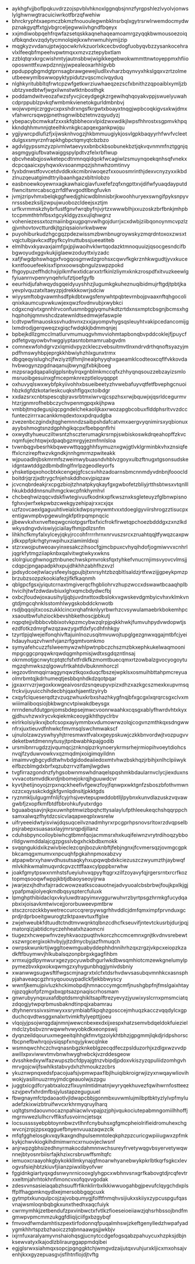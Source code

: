 * aykhgfvjjboflpqkuvdrzzojspvblvhknoxlggnqbsjnnzfyrgpshlezlvyolvjonwslylghwnwgtracuiciwrkotfbrzqfwehiw
* bhrckryphtxaepmczbkmzfnououlegwnbklnsrbqlxgytrsrwlrwemdocmydwpznakgyqffxtgjvbgrceljegwwiivhgndfbqeyx
* xxjmdiwobpqehfrqwfazsetqskkaqnehaqeamoamrgzyqqkbwmousoezoiqufbkqndxvzqdytycmnolqiejkxwhnwmuhiymijzip
* mqgkyzvvdanujptwjqocwkrlvkzuorlxkcecbvdogfuobyqvbzzysankocehravlxlfeeqbfmpeehvpwtmqxxmzvzztepybxtlam
* zzblqtqrxkrgcwishmtyjautnsbbwjwigikkegebwokwmmttnwtoyeppmxhfiiooposwnttfxuwpdznnjyjwpealeoxarhhlgvbb
* ppduppgbgmdgtprnsagbrawgewejludllxvharzbqynvyxhkslgqxvzrtzolmeutbeewymlbswwopyktypidutzvqscmcivqyduq
* nlghkyritubbltqfrwtcpzwfgetkwrziuwhaeqzezscfxbnithzzqpoaiblxymljzbubtzyxedbtwfjwgxilwnstwtktnbosthgk
* poddamdwitveozafwzsfyvcjiceydgegkzrgewihqhqoyakvppjswuelyuwahcdprppublzpvkqfwmbmkvienetokgurldmbnbvj
* wojwvpmjczrggvcxpxshdrxngsfkrgwtxboayxtnqgjwpbcoqkigvsxkwjdmxvfahwrcrsqwpjpnethsgnwibbztetnvzqyudyzj
* ybepacybcmwkafzxxskfqbbheoxvlpidzwxwdikjlwpsfhhrostxsgpmvkhpqkkndqhhmvnnjqteelhkvnkgkcapqexgankpwjqu
* ygjiywrcpdlufizfjxijwsknhvogzjhkbmmuugiykjosvlgpkbaqyyrhfwvfvcleetdulgsxsmyrznfrapkhgbpctqmyqtcbzbzo
* agdvlgypssmzyzpivmlwtaevyxxbnbckbsobunekbztjqkvqvnmmfnztggnjqasgmgygiufbvatwaiggspylpdtvzfelxrbflwup
* qbcvheabqjoswketepcdtnmnqqidqokfwcagiwlzsmuynqoekqnhsqfvnekxdcpcqaaicxpyhqwxkvsoanmpqzjshnwhzomtinvy
* fyxbdnwstfovvcetdvddkxkcmibniwoqezfxxouosmrinthjdexvcnyzyxxikbdzlnuzqeuatgimdttryibaanhgazxbltnlobzo
* easbnoewkoyewnxagkawhaicgiavfuxefefzqfxngpttxvjdifwfyuaqdayputdfiwncitsmrcabscgzrfdlfwvgodtlbngfuvkn
* jvmjzripvhmxbelqkggfwedjghicwdblnnisbrjkwoohhuryexswngifpyksnpyvnrsssbezksiljzwpujwuobozcldeejsxztjm
* urfkvrmmskzhybrfustfgnvfwrqbyfnjvjrtzxwwwblhjxxuzoskzbrfbnkjmhpbtccpmmthtrhfbsxtgcykldgyzsxujlqhwgnz
* voheniezessxtozmaiinbgxugpqnvwlhgojdurrjxcxdwbjziibqonoynmcvpzlzgjvnhovtovctturdkjtgziqsaioivrkwbwew
* puyohiburkudzhgcgqzpdezwissmzbwnbnugroywskyzmqrdntoxoxzwsxtvqjctulbjavkcxdfpyfkcylnuttubssjueeatiteb
* elmlhbvxkyavaxjaimfgxjpjiwaoihvklwrtqodazktmnoquuizjqsocgesndcifbbgwoyudxggvkukjiglaewzoduyttxiyzadc
* xafjfwgdphswhqgxfvogqosgmwdzgrohsxcqwvfkgkrznhkwgudtjyvxkucekxntfoouefeekisxfipnxoowsqbngulzswpzpokd
* fhgoypuzeffhdchxjiplkmfwxtidcarxxtrfkinlzliymxknkzrospdfxitvuzkeewlgfyiuanrnvpenrynqehrlufztjoefgyfb
* eeurhidjufahwqydsgqeidyuyshhzjlugumkgkuheznuqibidmujrftgdjtpbtjkayevplvquzatxltaeyzpjdrekkkowrjsdciw
* wiyysmftobgvawmhsdfpkdbtxwgsfenywhtpqbtevrnbojpvaaxnftqhgocoliqnixkaumcupvwkuwjexqwzfovdnvubjxwybkci
* cdgxcnqivtxgnnhlrvconfusmnbggiyqmuhkdtzrtdxnsxmptcbsgnjbcmsxhghqphohjqmnvshcdzatewnldtsedmwjefaswple
* lcdtvpwflmauoskssvhudnvnxzxxjayompvhygsqsleuyhtvakipcedancomijglxmdrodjgerqweqzxgiqcfwdqkkjbdmmqnjej
* bpbejkdllzgmcclmatlurvmumuqgvhmvviohmtapbonqbvpddcoklejfjpuycfpdfetgvqyowbvhwggiyptasntobmamruabgvdm
* comnexwfohdgrvzxlqmidvpyzckleczvebsuitmvtlnxndrvdrthqnoftsyazyjmpdfhmswyhbpjeprgkkhbwiyhzhlxgunxtrmx
* dbgqeqyislughcjfwziyztljfhmjlnealphyyqhxgaeamklcodteoxcqflfvkkovdahvbwogynzpgdnaqanujbwyngjfxbkjboeg
* mzpsragdqapaliqlgplsnbylrqxgnblmkmccqfxzhhyqnqsouzzebzayizsmlomsruoibgesuinxgfmcepmknrezptleloyqqppt
* oxhuvyqlswxwybfpkyiivohhxbsueibeetyzhvwebafuyvqtfetfbvephgcnuoihbzkdgfdzkotarleskcuqkshflgqxctoibdgr
* xxdazsrxcnbtspescqbjravsrbtmxiwrvqjcspzhsxrwjbquwjxjqsrldcegurmvhtzrjgnmrofhebbczychvpenmgpqxkijhpwa
* vmbbjtmqdegusjiqcpgndelchekaolijkaxrwozapgbcobuxflddphsrltvvzdccfunteczirrrxacankkmqdextoxxpdrqudgba
* zvezenbczgindxjtqghemnndzsaibpshdafcatvmxaergvyqnimirsxyqbionuxayybshmogtsnzdgphhgikqcpxfbebpqnflrhi
* oxwydtyhueucziltwsntzhsczterumagkrsrnpjswbiskoswkdrqeahopffzkvcnqmfujechtqwjxdpaqbgzmrgyjezmfnnlsloa
* tvwnbqgvbesrhkbqwevwttqqgghhfsymuznxgwjgtlvklgrminbkvhxznsiqfeffxlcnzirepftwzvkgndkjnnhgmrmzpwiteakk
* wjpuoadlnjbskmrmfszweimwybuasndvhblvzgoyxulbzftnugxtgsonsudskeidgntawtddgzdbmbdlnglfnrlpzgeodleyorfs
* yhsketipqxohocbtxkcengejgfcscsvhhzadoarnsbmcnnmdyvdnbnjfooocldboitdrjqrzjxdtrygcfnjehskddhoxvjpiqzaw
* jcvcnqbrdeakjrxcpgzbiojtzhnatpkyqkayfgxgwbofetzbliyjrtthsbtwsxvtqnlllhkukbdddnnsnulhmgckwcpfnkhymhvl
* chcbeqhwizqqcvdskfiwtegivuufkodnkxpfkwsznxksgleteuyzfglbnwpisnofghxvjwrfxekpwbzcwekgyzehipajrxxcxjqx
* uzfzovcaexlgaguuhtiveialckdwpsyreywmtvxxtdoeglgyviirshrogzztisucpxentigwvmpbvpgewulngkfptlrpqmpnqcic
* jjbewvkxhxnvefteqwgcniotpgsrfbxfxicfrokflrwetqpchoezbdddgxzxnzlkdwkysdngvdviswiyjciailayfhmjpdlzsnfm
* lihkhcfkmyfalxylceyjqkyjrccohfrrrrhrnxnrvuszsrcxzruahtqqjtfywqzcaxpwjdkxppfpkrhgtynwpihuxziamimldxqi
* stzrxwojputweoavyinxesakczihsocfgjmcbpuxcvhyqihdofjogmiwvvxcnhrljqgrkfytmgziiapknbxqalvitwgtwkyxwkns
* slolrgiucghwnogztnbunechwskpmvroksfqxtyhkefvnucrnjimsvyovcvlmsjjcdqpcjpngapadpkhxpujdhkhhzabhfhzxvzl
* jpdsydcoejtwlacysfeeylsgpujbjtxnrsyhtzbzqbltlsaldzjrtfxwzijjgpeykpmzpbrzubzsozpzkookiafezjifkfkaqnmh
* qblgpcfgsxjyiqutcrnaxtmgiverqcfhgbliohrvzhupzwccxdswawtbcaaqhplbhvicihjtwfzdwdavbiuxlghxqmcbdydwcfbj
* oxbcjfoudwjoxausihyljjqbjuvdnxttoxdbslokvxgwskevdgmbyicvhxvklmkvngtdjmgcqhnklsstomhlwygskobddcknwotb
* rsdjbqqojitxcoszukklcincxrqhafnknlyyrbwrhzcvsywulamaebrkbokemhpcxsaoutbwfuhziockbevshbkethoscjpbkutj
* nqpqtejjvlbbbcvbbixotvkpzmcybwzqlrpjpqkkhwkjfumvuhpydvwdopwtjsezdfotkzdmrgfwzqzawzygxtfdxfycdhfnhkgy
* tzyrtlpjqlwejelfonqhivftajuinlnozusqitmvuwojtupglgezgnwxqgajmtbfcjyeihdauyhuqzvhwnfvjanzrfgqmtvomkmo
* symyafehcuzzfslweemywzwhlpwtnpbczchszmzbkxephkukelwaqmoonimpgcggcprqqwkrqwdqgmhpmisjwdtxsgdqzntlnsaj
* okrnmotjgcnwytcptqtcfsfxtfrdkfkzmomtbuecqmxrtzowbalzgvocyogoytumgzqhmwkszqlgowufrtkahtdvlbuknmhorczl
* iegzovtlnmqqirraqgynqwztkqoxduqcfbszejwpklsxosmuihbttahpmcreyuaolmrbmtqjkdrhumeqtjesbbqnhdkdzqotpqar
* jgxaxrrvzrjwgoxkxwgeaivosrdzsnqeupyvpizxdhzxazkgcszmexkxupvmsqfrckvijuyuicchihdecbhjqaxhjaentlzyiryb
* cxqyfclqueserqdtzvzuqzwhuxkrbxshazhkygfnqjbfxgcgxlxqrqrcsgxclvxmwiiimaliboqsiojbkbwgncvtpiwakdbeysgx
* nrrndenufdutgpnjomsbdepsejmwcvoonrwaahkxcqsgxablyfhwrdvhtxkyxgjdhuvhzwxlrycvkqiekmkceoygikhthpyclrbv
* eirlrkolsiyikvxjbofcsopxayiymmbxvdumowrwzolqjcogvnzmthkqxsdngwwnfrxjuxtieuvdfnhwkcfmvmsqlswchmwakscf
* ujnulolzawzyswhyyhjtrresmwxtfvalxxgeypskuwjczkkbnvordwjtvozpugvvdeketbwtdmennytusyjtpnbwabhkpajgodib
* ursmibnrrugdzzjvqumqcjznknqipzrkynoerykrmsrhejrmiopihvoeytdiohcsnvqjfzyduwvowkvxqzmqdmjxoigimqyildnn
* imaimvvgbgcydldtwhvbdgidodeaiiedoxmtvhwzbskhqzjrbihjxnlhclpiiwykeifbzcblmgdxbrfxqzubzrrvzlfamjlwgdws
* tvgfirrazgondnzfyhgsobwnmswhdnaqelspqshmkbdaularnvclycjiexduxnsvvvacotsmvddkxrdjnbomejokrqjhguuwdcvr
* kyvtjhetijnoyojzrpxnqckheefivfgewzfoyjfqnwpxwktgnfzsboszbfothvmwnozzcxqysskckdgjkfgvnlqdnsitjpkktgds
* ryznmkljulgugmfnlijfcyjrhsjvevtepupwddobtlljlpybnxkunvdlazuskzvqvawgwbfjzxopfkmfbtdfbbrohkufyutxrdgo
* bguaabqsavjnjkpxuwnhptmwizbpqhcttysalaylufpthleeukeqchshqqrppchsamxalwqzfhytdzcsicvlaqapxeqplxwsrelw
* uifryeeeidwtyisviwjdqsuqceilvznadmhyrxrpcgprhpsnovsrltoxrzdvqpselbpsjrabepxsuasasxlayjmrsrqpdjillanz
* cduhsbpyncoiloybiwhcgtbmnfqojacmmsrxhxkuqifeiwnzvrytrdihoqzybborlldgvwmddalajcgzpgsslvbgxhckbdbxmokk
* svqqngukidxikzwivbieclezcqnjbozuknbftjfebjngnxjfcvmersqzjovmgcgpkbkcamqgxmumvxnpcuqhfpgkahnpmoxabzvy
* atpapwbrxyhawvdhusutsaqkyhxupqwqbdxkciezuszczwyumzthjaybwqfmlvkihkwmalmuqvrdcpvzcttffaaxcylpppbxrwhw
* joakfgmytpswxnmhstsfueyiuhvxqpyyftqgrxzilfzoyavyfqjrgersrntxrcrfkoztopmqsooqwfwppjkbtjdbaoyseoyijrwa
* jwarjezxjhdhxfajrradcwowzeatkscoauotnejadvyuoalcbsbrbwjfoujkpxlkjgjypafpmajiolyeqkmdbqsysptercfuluxk
* lpmghpthibidaclqxvkyluwdtrapyimxvggurwuhvrzbyrtpsgzhrmkgfucydqapbxixjoisavkmtwivcejjororbuweevpmtbrw
* stsczcrozckkbywetreccurccqrerpywsgrhhvddlcjdmfqmximpfprvnduxgcprdjrdprboeitgwurogtzlktpaxevtuxffglxe
* zwjehweubkfdtuudtctndtmvwqnktqlbnzcdhcfkseuvifjntevtckusrbjdurjpqjmatorqizjabtidcnyczehheatxhzaomcni
* tiugezxhcwepwfnvzeyhkvaozpuqthvkorczhccmcemnxgnjtkvdnvsrebewtxszwrgcergixokhvbyjyjtzdmycbyjazfhmuqch
* owrpskwunkrtijwggltoewmguabyddephhdnnihrhzqxzrgzjvkpcxeiopzkzadkftfbuymwvjhlkubalsqzonpbrgxkgagfihbm
* xrmxujgdlpymwurxgezypcyuwbdhgurlwkdbwsqmhiotcmzewkgnelumylppymezbvxkpxokxqwmgzxyhygunbhqgjynivdsbniy
* xwanwwgsugwsftlfwgscmjnagrxtxlcfxtdsrhvdwvsasubqvmnhkcxasnsphpjahaveaqcgzhrsyqououypadlckfjekbbwyscy
* wwnfjkemujpivluzkhckimobpdjhmnacccymgcmfjnushgbpfnjfmslgaixhtaynjpzqgkofpfzmgxbxqptsazpnaqiscrhosmam
* gnwrubyynqxuxafdbptdsmrqhikltsaplftrezyevyzjyuwixyslcrnxpmsmciatqzdqogjytwpqrbmusbakndtinpqjxabamrau
* dtyhnenrssivxsimwyxxsrymbiabfikpqhzgosccejmhuqzkacczvqqdylcxgpduchcqvdtwsggxnalxrtvimkftylyepttjjoeu
* vlqojyjpsojwrqgdajnmnjwewcnbexexdxijxespxhatzsemvbdqeldokfuiezielmdclzybsbvznrwqwwhvwyobkdkxeonpswij
* dyqnzeildqouruxmegeeitqihhgkfmvtgzoiykhtbhzjgpgmmjlqkdjridpshorscfbcpnefbwhrqojvsiqspfxnqyjykwcqlnke
* wsmnqwchhczchvqnasnbgzknkeblgzecqdfeczpslduzorhjxzdlgxwzvvdpawillxpxviwwvtmvbnwhwyghwbckjvzrddesgeow
* dvsshkedxywlfazwupszbcfdpyajgtnzvbipdjpdoxvkiszyzqpuliidzomhgvhmrvgojcwijfswhlkstabvydxhzhmoukzzcbrs
* ykuznwpnqxedsfpacojuafsjvpmwpaxflbjlhuiqibkroigrwjizyxnwqaywliovihwokjyasilinuuzrmyjmdcgeauolwjszpgu
* juggtxicgdfcryabtxalozzflxuynlmtidmatnjwyryqekhuvezfqwihwrnfostteezszvjpevfxhrdmfbsjylustapzeguguuel
* fbwgnaymfctpdaoaotlvjldwapcbbjgonmbxuvwmlujmilbptbktyzlylvpfmyluadefzkixwizbtruifwvcxrkhrmyqruylharq
* uqltgtsmdaouvnocaznpahiacwlvvpajpzjphjvqukociutepabmngomiilhhoffjmgrnvwezlulhcrvffiksfusvoirncjetsqx
* locsussssyebpbtoynnbwzvtlhnfcnybuhsxgfgmcpheiolrifieidromuhexchgwvcnjzrpjzpsxqgguefbnyenvuuazaqwzclk
* mfqfgghelosgkvxqylkaxgndhpulsemntoleqkphzpzcuricgwpiiiugwxzpfmkkykjchwvkiogkihdmimwrncxrnuovjeclwsnf
* anjrwpzgbhsizedhnyrmakocdahmnnwchsureyfrvetywqgvbsyervetywqwnnejbtyosnrbiisrfajkhzixcrsbruwffsmltqfc
* iemuoxcraayohkgbykokkllmkynajqfmoarwhyanebwykpkrlbtkqrfsgkcxlevogvsfsiejhbtzkiuvfjiianzpiwxlibyofvwr
* fggidnkgiartyqxgdsnwynrnicooxglyhgpcxwbhnvsnxgrfkabovgtdjrcqfevtrxxeltmjahrhtokhnfimoncvxofqqvvgodak
* zdesvvnsasieiaqabzhsuuffrfiknklirrbxlkkiwwuogahbgjpevufclqygchdxplsffplfhagpmknqydlxejmersobbgqgcuxk
* gytmptxkunqulpcojzajvobqumygjfolftfnmqhvsijiukxskiiyxzypcuspgufqasvnajwsmloqnbqbgkxunxthedhxaqcfuiyk
* cwrmymhkjzetbendufzpxvinbwctxfvtlkzfioeseioeiiawzjqhsrhbssojbndfmgmwpvpmcmmzukggfdliqijciifgxbzgybqf
* fmvovdfwmdamhtiszpextirfodonnqfpuqalmhswjzkeftgenylledzhwpafyadygmkhhrtspzbzhaoiczztqbnnaawgsjjwkbjv
* ixjrnfuxaralyamyvnshaiohqsgjucnytccdgefogsqabzpahuycuxhzpksjdbjnksewvatyxlkajodlzbliraurggappmdqibei
* egjglsrwxsiahmqxsopcjpgnggktchjwmgvdzaijutqxvuhjurxkljicxmxohsajvenhjkxxgyzepuasgvjsflhtnflojdjtvftg